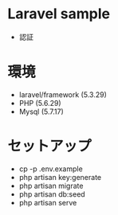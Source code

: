# Laravel sample
- 認証

# 環境
- laravel/framework (5.3.29)
- PHP (5.6.29)
- Mysql (5.7.17)

# セットアップ
- cp -p .env.example
- php artisan key:generate
- php artisan migrate
- php artisan db:seed
- php artisan serve
